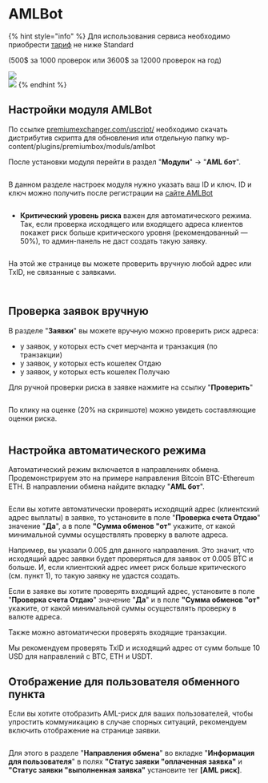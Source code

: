 # AMLBot

{% hint style="info" %}
Для использования сервиса необходимо приобрести [тариф](https://amlbot.com/ru/api-integration) не ниже Standard

(500$ за 1000 проверок или 3600$ за 12000 проверок на год)

![](<../../../.gitbook/assets/image (1297).png>)\
![](<../../../.gitbook/assets/image (1275).png>)
{% endhint %}

## **Настройки модуля AMLBot**

По ссылке [premiumexchanger.com/uscript/](http://premiumexchanger.com/uscript/) необходимо скачать дистрибутив скрипта для обновления или отдельную папку wp-content/plugins/premiumbox/moduls/amlbot

После установки модуля перейти в раздел "**Модули**" -> "**AML бот**".

<figure><img src="../../../.gitbook/assets/Screenshot_12 (1).png" alt=""><figcaption></figcaption></figure>

В данном разделе настроек модуля нужно указать ваш ID и ключ. ID и ключ можно получить после регистрации на [сайте AMLBot](https://web.amlbot.com/account)

<figure><img src="../../../.gitbook/assets/Screenshot_13 (1).png" alt=""><figcaption></figcaption></figure>

* **Критический уровень риска** важен для автоматического режима. Так, если проверка исходящего или входящего адреса клиентов покажет риск больше критического уровня (рекомендованный — 50%), то админ-панель не даст создать такую заявку.

<figure><img src="../../../.gitbook/assets/Screenshot_14 (1).png" alt=""><figcaption></figcaption></figure>

На этой же странице вы можете проверить вручную любой адрес или TxID, не связанные с заявками.

<figure><img src="../../../.gitbook/assets/Screenshot_15 (2).png" alt=""><figcaption></figcaption></figure>

<figure><img src="../../../.gitbook/assets/Screenshot_16 (4).png" alt=""><figcaption></figcaption></figure>

## **Проверка заявок вручную**

В разделе "**Заявки**" вы можете вручную можно проверить риск адреса:

* у заявок, у которых есть счет мерчанта и транзакция (по транзакции)
* у заявок, у которых есть кошелек Отдаю
* у заявок, у которых есть кошелек Получаю

Для ручной проверки риска в заявке нажмите на ссылку "**Проверить**"

<figure><img src="../../../.gitbook/assets/Screenshot_17 (3).png" alt=""><figcaption></figcaption></figure>

По клику на оценке (20% на скриншоте) можно увидеть составляющие оценки риска.

<figure><img src="../../../.gitbook/assets/Screenshot_18 (2).png" alt=""><figcaption></figcaption></figure>

## **Настройка автоматического режима**

Автоматический режим включается в направлениях обмена. Продемонстрируем это на примере направления Bitcoin BTC-Ethereum ETH. В направлении обмена найдите вкладку "**AML бот**".

<figure><img src="../../../.gitbook/assets/Screenshot_19 (3).png" alt=""><figcaption></figcaption></figure>

Если вы хотите автоматически проверять исходящий адрес (клиентский адрес выплаты) в заявке, то установите в поле "**Проверка счета Отдаю**" значение "**Да**", а в поле **"Сумма обменов "от"** укажите, от какой минимальной суммы осуществлять проверку в валюте адреса.

Например, вы указали 0.005 для данного направления. Это значит, что исходящий адрес заявки будет проверяться для заявок от 0.005 BTC и больше. И, если клиентский адрес имеет риск больше критического (см. пункт 1), то такую заявку не удастся создать.

Если в заявке вы хотите проверять входящий адрес, установите в поле "**Проверка счета Отдаю**" значение "**Да**" и в поле **"Сумма обменов "от"** укажите, от какой минимальной суммы осуществлять проверку в валюте адреса.

Также можно автоматически проверять входящие транзакции.

Мы рекомендуем проверять TxID и исходящий адрес от сумм больше 10 USD для направлений с BTC, ETH и USDT.

## **Отображение для пользователя обменного пункта**

Если вы хотите отобразить AML-риск для ваших пользователей, чтобы упростить коммуникацию в случае спорных ситуаций, рекомендуем включить отображение на странице заявки.

<figure><img src="../../../.gitbook/assets/Screenshot_20 (1).png" alt=""><figcaption></figcaption></figure>

Для этого в разделе "**Направления обмена**" во вкладке "**Информация для пользователя**" в полях **"Статус заявки "оплаченная заявка"** и **"Статус заявки "выполненная заявка"** установите тег **\[AML риск]**.

<figure><img src="../../../.gitbook/assets/image (1175).png" alt=""><figcaption></figcaption></figure>
